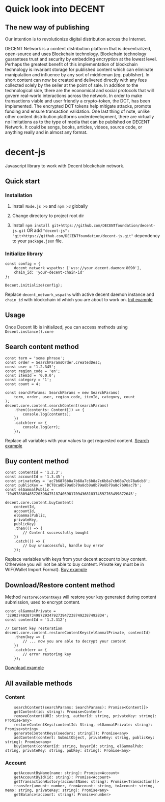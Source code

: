# Quick look into DECENT

## The new way of publishing

 Our intention is to revolutionize digital distribution across the Internet.

 DECENT Network is a content distribution platform that is decentralized,
 open-source and uses Blockchain technology. Blockchain technology guarantees
 trust and security by embedding encryption at the lowest level.
 Perhaps the greatest benefit of this implementation of blockchain technology
 is invariant storage for published content which can eliminate manipulation
 and influence by any sort of middleman (eg. publisher). In short content can
 now be created and delivered directly with any fees collected solely by
 the seller at the point of sale. In addition to the technological side,
 there are the economical and social protocols that will govern real-world
 interactions across the network. In order to make transactions viable and
 user friendly a crypto-token, the DCT, has been implemented. The encrypted
 DCT tokens help mitigate attacks, promote funding and ensure transaction
 validation. One last thing of note, unlike other content distribution platforms
 underdevelopment, there are virtually no limitations as to the type of media that
 can be published on DECENT Network. It could be songs, books, articles, videos,
 source code, or anything really and in almost any format.


# decent-js

Javascript library to work with Decent blockchain network.


## Quick start

### Installation

 1. Install `Node.js >6` and `npm >3` globally
 
 2. Change directory to project root dir
 
 3. Install `npm install git+https://github.com/DECENTfoundation/decent-js.git` OR 
 add `"decent-js": "git+https://github.com/DECENTfoundation/decent-js.git"` dependency to your `package.json` file.
 
### Initialize library

    const config = {
        decent_network_wspaths: ['wss://your.decent.daemon:8090'],
        chain_id: 'your-decent-chain-id'
    };
    
    Decent.initialize(config);
    
Replace `decent_network_wspaths` with active decent daemon instance and `chain_id` with blockchain id which
you are about to work on.
[Init example](https://github.com/DECENTfoundation/decent-js/tree/master/examples/Init)

## Usage

Once Decent lib is initialized, you can access methods using `Decent.instance().core`

## Search content method
    
    const term = 'some phrase';
    const order = SearchParamsOrder.createdDesc;
    const user = '1.2.345';
    const region_code = 'en';
    const itemId = '0.0.0';
    const category = '1';
    const count = 4;
    
    const searchParams: SearchParams = new SearchParams(
        term, order, user, region_code, itemId, category, count
    );
    decent.core.content.searchContent(searchParams)
        .then((contents: Content[]) => {
            console.log(contents);
        })
        .catch(err => {
            console.log(err);
        });

Replace all variables with your values to get requested content.
[Search example](https://github.com/DECENTfoundation/decent-js/tree/master/examples/SearchContent)


## Buy content method

    const contentId = '1.2.3';
    const accountId = '1.3.45';
    const privateKey = 'ac7b6876b8a7b68a7c6b8a7c6b8a7cb68a7cb78a6cb8';
    const publicKey = 'DCT8ca8b79a8b79a8cb9a8b79a8b79a8c7b98ac7b';
    const elGammalPublic = '704978309485720398475187405981709436818374592763459872645';
    
    decent.core.content.buyContent(
        contentId,
        accountId,
        elGammalPublic,
        privateKey,
        publicKey)
        .then(() => {
            // Content successfully bought
        })
        .catch(() => {
            // buy unsuccessful, handle buy error
        });
       
Replace variables with keys from your decent account to buy content. Otherwise you will not be 
able to buy content. Private key must be in WIF(Wallet Import Format).
[Buy example](https://github.com/DECENTfoundation/decent-js/tree/master/examples/BuyContent)

## Download/Restore content method
Method `restoreContentKeys` will restore your key generated during content submission, used to encrypt content. 

    const elGammalPrivate = '32983749287349872934792739472387492387492834';
    const contentId = '1.2.312';
    
    // Content key restoration
    decent.core.content.restoreContentKeys(elGammalPrivate, contentId)
        .then(key => {
            // ... now you are able to decrypt your content
        })
        .catch(err => {
            // error restoring key
        });
        
[Download example](https://github.com/DECENTfoundation/decent-js/tree/master/examples/DownloadContent)


## All available methods

### Content

```
    searchContent(searchParams: SearchParams): Promise<Content[]> 
    getContent(id: string): Promise<Content> 
    removeContent(URI: string, authorId: string, privateKey: string): Promise<any> 
    restoreContentKeys(contentId: String, elGammalPrivate: string): Promise<string> 
    generateContentKeys(seeders: string[]): Promise<any> 
    addContent(content: SubmitObject, privateKey: string, publicKey: string): Promise<any> 
    buyContent(contentId: string, buyerId: string, elGammalPub: string, privateKey: string, pubKey: string): Promise<any> 
```
    
### Account

```
    getAccountByName(name: string): Promise<Account> 
    getAccountById(id: string): Promise<Account> 
    getTransactionHistory(accountName: string): Promise<Transaction[]> 
    transfer(amount: number, fromAccount: string, toAccount: string, memo: string, privateKey: string): Promise<any> 
    getBalance(account: string): Promise<number> 
```
